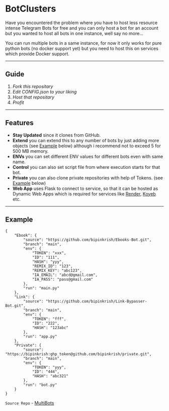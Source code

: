 # BotClusters

Have you encountered the problem where you have to host less resource intense Telegram Bots for free and you can only host a bot for an account but you wanted to host all bots in one instance, well say no more...

You can run multiple bots in a same instance, for now it only works for pure python bots (no docker support yet) but you need to host this on services which provide Docker support.

---

## Guide

1. *Fork this repositary*
2. *Edit CONFIG.json to your liking*
3. *Host that repositary*
4. *Profit*

---

## Features

* **Stay Updated** since it clones from GitHub.
* **Extend** you can extend this to any number of bots by just adding more objects (see [Example](#example) below) although i recommend not to exceed 5 for 500 MB memory.
* **ENVs** you can set different ENV values for different bots even with same name.
* **Control** you can also set script file from where execution starts for that bot.
* **Private** you can also clone private repositories with help of Tokens. (see [Example](#example) below)
* **Web App** uses Flask to connect to service, so that it can be hosted as Dynamic Web Apps which is required for services like [Render](https://render.com/), [Koyeb](https://Koyeb.com/) etc.

---

## Example

```
{   
    "Ebook": {
        "source": "https://github.com/bipinkrish/Ebooks-Bot.git",
        "branch": "main",
        "env": {
            "TOKEN": "xxx",
            "ID": "111",
            "HASH": "yyy",
            "REMIX_ID": "123",
            "REMIX_KEY": "abc123",
            "IA_EMAIL": "abcd@gmail.com",
            "IA_PASS": "pass@gmail.com"
        },
        "run": "main.py"
    },
    "Link": {
        "source": "https://github.com/bipinkrish/Link-Bypasser-Bot.git",
        "branch": "main",
        "env": {
            "TOKEN": "fff",
            "ID": "222",
            "HASH": "123abc"
        },
        "run": "app.py"
    },
    "Private": {
        "source": "https://bipinkrish:ghp_token@github.com/bipinkrish/private.git",
        "branch": "main",
        "env": {
            "TOKEN": "yyy",
            "ID": "444",
            "HASH": "abc321"
        },
        "run": "bot.py"
    }
}
```

```Source Repo``` - [MultiBots](https://github.com/bipinkrish/MultiBots)

